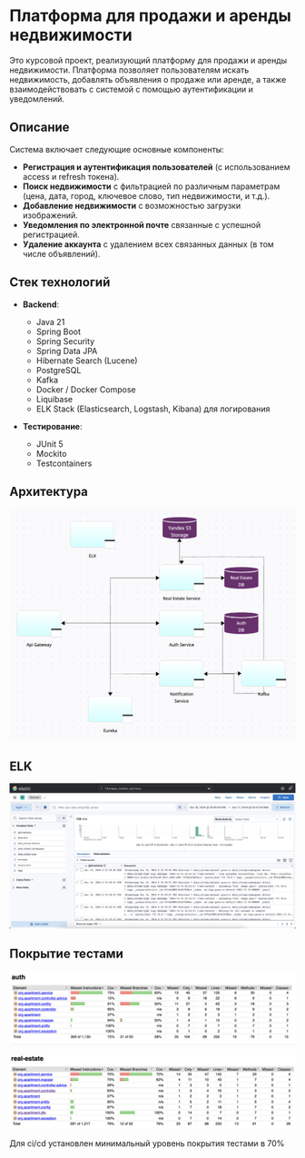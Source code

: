 # Платформа для продажи и аренды недвижимости

Это курсовой проект, реализующий платформу для продажи и аренды недвижимости. Платформа позволяет пользователям искать недвижимость, добавлять объявления о продаже или аренде, а также взаимодействовать с системой с помощью аутентификации и уведомлений.

## Описание

Система включает следующие основные компоненты:

- **Регистрация и аутентификация пользователей** (с использованием access и refresh токена).
- **Поиск недвижимости** с фильтрацией по различным параметрам (цена, дата, город, ключевое слово, тип недвижимости, и т.д.).
- **Добавление недвижимости** с возможностью загрузки изображений.
- **Уведомления по электронной почте** связанные с успешной регистрацией.
- **Удаление аккаунта** с удалением всех связанных данных (в том числе объявлений).

## Стек технологий

- **Backend**:
    - Java 21
    - Spring Boot
    - Spring Security
    - Spring Data JPA
    - Hibernate Search (Lucene)
    - PostgreSQL
    - Kafka
    - Docker / Docker Compose
    - Liquibase
    - ELK Stack (Elasticsearch, Logstash, Kibana) для логирования

- **Тестирование**:
    - JUnit 5
    - Mockito
    - Testcontainers

## Архитектура

![architecture.png](./images/architecture.png)

## ELK

![elk.png](./images/elk.png)

## Покрытие тестами

![auth.png](images/auth.png)

![real_estate.png](images/real_estate.png)

Для ci/cd установлен минимальный уровень покрытия тестами в 70%